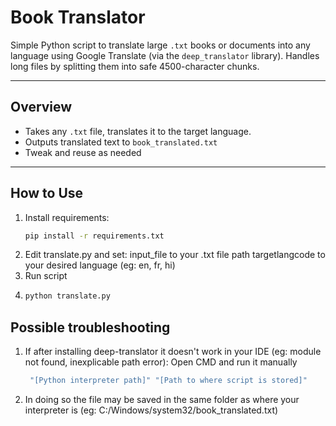 # Book Translator 

Simple Python script to translate large `.txt` books or documents into any language using Google Translate (via the `deep_translator` library). Handles long files by splitting them into safe 4500-character chunks. 

---

## Overview

- Takes any `.txt` file, translates it to the target language.
- Outputs translated text to `book_translated.txt`
- Tweak and reuse as needed

---

## How to Use

1. Install requirements:
   ```bash
   pip install -r requirements.txt
2. Edit translate.py and set:
    input_file to your .txt file path
    targetlangcode to your desired language (eg: en, fr, hi)
3.  Run script
4.  ```bash
    python translate.py

## Possible troubleshooting
1. If after installing deep-translator it doesn't work in your IDE (eg: module not found, inexplicable path error):
    Open CMD and run it manually
   ```bash
    "[Python interpreter path]" "[Path to where script is stored]"
3. In doing so the file may be saved in the same folder as where your interpreter is (eg: C:/Windows/system32/book_translated.txt)
